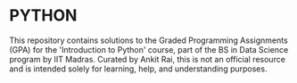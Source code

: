 # PYTHON
This repository contains solutions to the Graded Programming Assignments (GPA) for the 'Introduction to Python' course, part of the BS in Data Science program by IIT Madras. Curated by Ankit Rai, this is not an official resource and is intended solely for learning, help, and understanding purposes.
